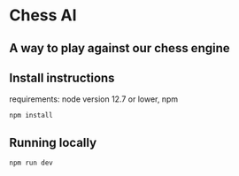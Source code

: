 
# Chess AI

## A way to play against our chess engine

## Install instructions

requirements: node version 12.7 or lower, npm

```
npm install
```

## Running locally

```
npm run dev
```